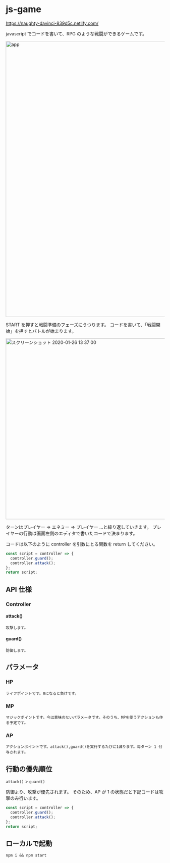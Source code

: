 # js-game

https://naughty-davinci-839d5c.netlify.com/

javascript でコードを書いて、RPG のような戦闘ができるゲームです。

<img width="874" alt="app" src="https://user-images.githubusercontent.com/20484619/73130623-384e6300-403f-11ea-9320-1512d685e79c.png">

START を押すと戦闘準備のフェーズにうつります。
コードを書いて、「戦闘開始」を押すとバトルが始まります。

<img width="573" alt="スクリーンショット 2020-01-26 13 37 00" src="https://user-images.githubusercontent.com/20484619/73130714-00e0b600-4041-11ea-8fbb-907b3c575840.png">

ターンはプレイヤー => エネミー => プレイヤー ...と繰り返していきます。
プレイヤーの行動は画面左側のエディタで書いたコードで決まります。

コードは以下のように controller を引数にとる関数を return してください。

```js
const script = controller => {
  controller.guard();
  controller.attack();
};
return script;
```

## API 仕様

### Controller

#### attack()

```
攻撃します。
```

#### guard()

```
防御します。
```

## パラメータ

### HP

```
ライフポイントです。0になると負けです。
```

### MP

```
マジックポイントです。今は意味のないパラメータです。そのうち、MPを使うアクションも作る予定です。
```

### AP

```
アクションポイントです。attack(),guard()を実行するたびに1減ります。毎ターン 1 付与されます。
```

## 行動の優先順位

`attack()` > `guard()`

防御より、攻撃が優先されます。
そのため、AP が 1 の状態だと下記コードは攻撃のみ行います。

```js
const script = controller => {
  controller.guard();
  controller.attack();
};
return script;
```

## ローカルで起動

```
npm i && npm start
```
